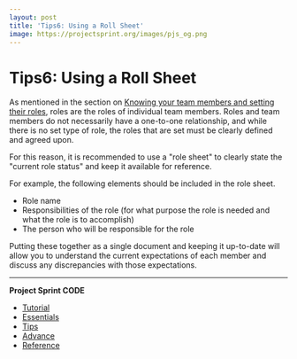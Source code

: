 ```yaml
---
layout: post
title: 'Tips6: Using a Roll Sheet'
image: https://projectsprint.org/images/pjs_og.png
---
```


# Tips6: Using a Roll Sheet

As mentioned in the section on [Knowing your team members and setting their roles](../tutorial/section2-2.md), roles are the roles of individual team members. Roles and team members do not necessarily have a one-to-one relationship, and while there is no set type of role, the roles that are set must be clearly defined and agreed upon.

For this reason, it is recommended to use a "role sheet" to clearly state the "current role status" and keep it available for reference.

For example, the following elements should be included in the role sheet.

* Role name
* Responsibilities of the role (for what purpose the role is needed and what the role is to accomplish)
* The person who will be responsible for the role

Putting these together as a single document and keeping it up-to-date will allow you to understand the current expectations of each member and discuss any discrepancies with those expectations.

***

**Project Sprint CODE**

* [Tutorial](../../oldversions/v2\_2\_0/en/code/tutorial/index.md)
* [Essentials](../../oldversions/v2\_2\_0/en/code/essentials.md)
* [Tips](broken-reference)
* [Advance](../advance.md)
* [Reference](../reference.md)
